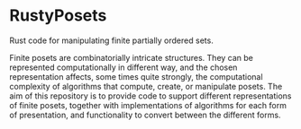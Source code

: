 # RustyPosets
Rust code for manipulating finite partially ordered sets.

Finite posets are combinatorially intricate structures. They can be represented computationally in different way, and the chosen representation affects,
some times quite strongly, the computational complexity of algorithms that compute, create, or manipulate posets. The aim of this repository is 
to provide code to support different representations of finite posets, together with implementations of algorithms for each form of presentation, and
functionality to convert between the different forms. 
